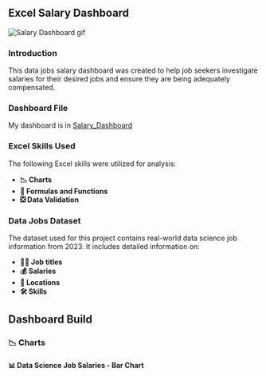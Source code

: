 ## Excel Salary Dashboard
![Salary Dashboard gif](https://github.com/user-attachments/assets/89705582-51e6-4731-8220-aeeeecd07f00)

### Introduction
This data jobs salary dashboard was created to help job seekers investigate salaries for their desired jobs and ensure they are being adequately compensated.

### Dashboard File
My dashboard is in [Salary_Dashboard](Project_1-Dashboard)

### Excel Skills Used

The following Excel skills were utilized for analysis:

- **📉 Charts**
- **🧮 Formulas and Functions**
- **❎ Data Validation**

### Data Jobs Dataset

The dataset used for this project contains real-world data science job information from 2023. It includes detailed information on:

- **👨‍💼 Job titles**
- **💰 Salaries**
- **📍 Locations**
- **🛠️ Skills**

## Dashboard Build

### 📉 Charts

#### 📊 Data Science Job Salaries - Bar Chart
